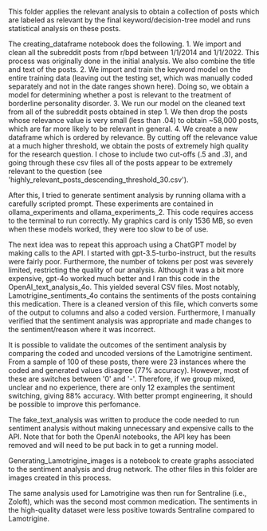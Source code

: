 This folder applies the relevant analysis to obtain a collection of posts which are labeled as relevant by the final keyword/decision-tree model and runs statistical analysis on these posts.


The creating_dataframe notebook does the following.
    1. We import and clean all the subreddit posts from r/bpd between 1/1/2014 and 1/1/2022. This process was originally done in the initial analysis. We also combine the title and text of the posts.
    2. We import and train the keyword model on the entire training data (leaving out the testing set, which was manually coded separately and not in the date ranges shown here). Doing so, we obtain a model for determining whether a post is relevant to the treatment of borderline personality disorder.
    3. We run our model on the cleaned text from all of the subreddit posts obtained in step 1. We then drop the posts whose relevance value is very small (less than .04) to obtain ~58,000 posts, which are far more likely to be relevant in general.
    4. We create a new dataframe which is ordered by relevance. By cutting off the relevance value at a much higher threshold, we obtain the posts of extremely high quality for the research question. I chose to include two cut-offs (.5 and .3), and going through these csv files all of the posts appear to be extremely relevant to the question (see 'highly_relevant_posts_descending_threshold_30.csv').

After this, I tried to generate sentiment analysis by running ollama with a carefully scripted prompt. These experiments are contained in ollama_experiments and ollama_experiments_2. This code requires access to the terminal to run correctly. My graphics card is only 1536 MB, so even when these models worked, they were too slow to be of use.

The next idea was to repeat this approach using a ChatGPT model by making calls to the API. I started with gpt-3.5-turbo-instruct, but the results were fairly poor. Furthermore, the number of tokens per post was severely limited, restricting the quality of our analysis. Although it was a bit more expensive, gpt-4o worked much better and I ran this code in the OpenAI_text_analysis_4o. This yielded several CSV files. Most notably, Lamotrigine_sentiments_4o contains the sentiments of the posts containing this medication. There is a cleaned version of this file, which converts some of the output to columns and also a coded version. Furthermore, I manually verified that the sentiment analysis was appropriate and made changes to the sentiment/reason where it was incorrect.

It is possible to validate the outcomes of the sentiment analysis by comparing the coded and uncoded versions of the Lamotrigine sentiment. From a sample of 100 of these posts, there were 23 instances where the coded and generated values disagree (77% accuracy). However, most of these are switches between '0' and '-'. Therefore, if we group mixed, unclear and no experience, there are only 12 examples the sentiment switching, giving 88% accuracy. With better prompt engineering, it should be possible to improve this perfomance.

The fake_text_analysis was written to produce the code needed to run sentiment analysis without making unnecessary and expensive calls to the API. Note that for both the OpenAI notebooks, the API key has been removed and will need to be put back in to get a running model.

Generating_Lamotrigine_images is a notebook to create graphs associated to the sentiment analysis and drug network. The other files in this folder are images created in this process.

The same analysis used for Lamotrigine was then run for Sentraline (i.e., Zoloft), which was the second most common medication. The sentiments in the high-quality dataset were less positive towards Sentraline compared to Lamotrigine.

